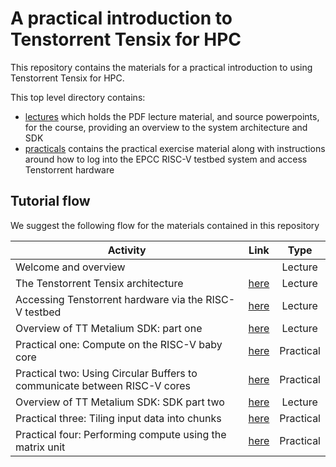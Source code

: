 # A practical introduction to Tenstorrent Tensix for HPC

This repository contains the materials for a practical introduction to using Tenstorrent Tensix for HPC. 

This top level directory contains:
* [lectures](lectures) which holds the PDF lecture material, and source powerpoints, for the course, providing an overview to the system architecture and SDK
* [practicals](practicals) contains the practical exercise material along with instructions around how to log into the EPCC RISC-V testbed system and access Tenstorrent hardware

## Tutorial flow

We suggest the following flow for the materials contained in this repository

| Activity        | Link           | Type |
| ------------- |:-------------:| :-------------:|
| Welcome and overview      |  | Lecture |
| The Tenstorrent Tensix architecture      | [here](https://github.com/RISCVtestbed/tt-tutorial/blob/main/lectures/Architecture%20overview.pdf) | Lecture |
| Accessing Tenstorrent hardware via the RISC-V testbed      | [here](https://github.com/RISCVtestbed/tt-tutorial/blob/main/lectures/Accessing%20Tenstorrent.pdf) | Lecture |
| Overview of TT Metalium SDK: part one | [here](https://github.com/RISCVtestbed/tt-tutorial/blob/main/lectures/SDK-data-movement.pdf) | Lecture |
| Practical one: Compute on the RISC-V baby core | [here](https://github.com/RISCVtestbed/tt-tutorial/tree/main/practical/one) | Practical |
| Practical two: Using Circular Buffers to communicate between RISC-V cores | [here](https://github.com/RISCVtestbed/tt-tutorial/tree/main/practical/two) | Practical |
| Overview of TT Metalium SDK: SDK part two | [here](https://github.com/RISCVtestbed/tt-tutorial/blob/main/lectures/SDK-compute.pdf)| Lecture |
| Practical three: Tiling input data into chunks | [here](https://github.com/RISCVtestbed/tt-tutorial/tree/main/practical/three) | Practical |
| Practical four: Performing compute using the matrix unit | [here](https://github.com/RISCVtestbed/tt-tutorial/tree/main/practical/four) | Practical |
